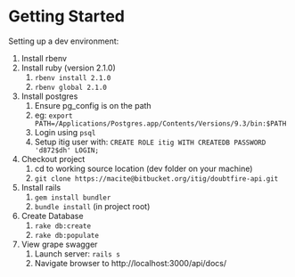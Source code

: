 # Getting Started #

Setting up a dev environment:

1. Install rbenv
2. Install ruby (version 2.1.0)
    1. `rbenv install 2.1.0`
    2. `rbenv global 2.1.0`
3. Install postgres
    1. Ensure pg_config is on the path
    2. eg: `export PATH=/Applications/Postgres.app/Contents/Versions/9.3/bin:$PATH`
    3. Login using `psql`
    4. Setup itig user with: `CREATE ROLE itig WITH CREATEDB PASSWORD 'd872$dh' LOGIN;`
4. Checkout project
    1. cd to working source location (dev folder on your machine)
    2. `git clone https://macite@bitbucket.org/itig/doubtfire-api.git`
5. Install rails
    1. `gem install bundler`
    2. `bundle install` (in project root)
6. Create Database
    1. `rake db:create`
    2. `rake db:populate`
7. View grape swagger
    1. Launch server: `rails s`
    2. Navigate browser to http://localhost:3000/api/docs/